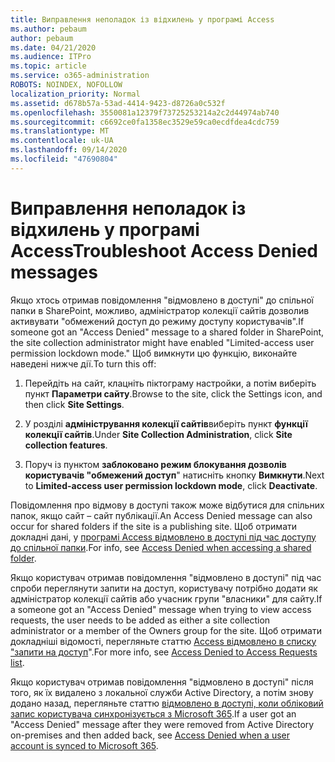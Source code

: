 ```yaml
---
title: Виправлення неполадок із відхилень у програмі Access
ms.author: pebaum
author: pebaum
ms.date: 04/21/2020
ms.audience: ITPro
ms.topic: article
ms.service: o365-administration
ROBOTS: NOINDEX, NOFOLLOW
localization_priority: Normal
ms.assetid: d678b57a-53ad-4414-9423-d8726a0c532f
ms.openlocfilehash: 3550081a12379f73725253214a2c2d44974ab740
ms.sourcegitcommit: c6692ce0fa1358ec3529e59ca0ecdfdea4cdc759
ms.translationtype: MT
ms.contentlocale: uk-UA
ms.lasthandoff: 09/14/2020
ms.locfileid: "47690804"
---
```

# <a name="troubleshoot-access-denied-messages"></a><span data-ttu-id="70ff6-102">Виправлення неполадок із відхилень у програмі Access</span><span class="sxs-lookup"><span data-stu-id="70ff6-102">Troubleshoot Access Denied messages</span></span>

<span data-ttu-id="70ff6-103">Якщо хтось отримав повідомлення "відмовлено в доступі" до спільної папки в SharePoint, можливо, адміністратор колекції сайтів дозволив активувати "обмежений доступ до режиму доступу користувачів".</span><span class="sxs-lookup"><span data-stu-id="70ff6-103">If someone got an "Access Denied" message to a shared folder in SharePoint, the site collection administrator might have enabled "Limited-access user permission lockdown mode."</span></span> <span data-ttu-id="70ff6-104">Щоб вимкнути цю функцію, виконайте наведені нижче дії.</span><span class="sxs-lookup"><span data-stu-id="70ff6-104">To turn this off:</span></span> 
  
1. <span data-ttu-id="70ff6-105">Перейдіть на сайт, клацніть піктограму настройки, а потім виберіть пункт **Параметри сайту**.</span><span class="sxs-lookup"><span data-stu-id="70ff6-105">Browse to the site, click the Settings icon, and then click **Site Settings**.</span></span>
    
2. <span data-ttu-id="70ff6-106">У розділі **адміністрування колекції сайтів**виберіть пункт **функції колекції сайтів**.</span><span class="sxs-lookup"><span data-stu-id="70ff6-106">Under **Site Collection Administration**, click **Site collection features**.</span></span>
    
3. <span data-ttu-id="70ff6-107">Поруч із пунктом **заблоковано режим блокування дозволів користувачів "обмежений доступ**" натисніть кнопку **Вимкнути**.</span><span class="sxs-lookup"><span data-stu-id="70ff6-107">Next to **Limited-access user permission lockdown mode**, click **Deactivate**.</span></span>
    
<span data-ttu-id="70ff6-108">Повідомлення про відмову в доступі також може відбутися для спільних папок, якщо сайт – сайт публікації.</span><span class="sxs-lookup"><span data-stu-id="70ff6-108">An Access Denied message can also occur for shared folders if the site is a publishing site.</span></span> <span data-ttu-id="70ff6-109">Щоб отримати докладні дані, у [програмі Access відмовлено в доступі під час доступу до спільної папки](https://go.microsoft.com/fwlink/?linkid=2004317).</span><span class="sxs-lookup"><span data-stu-id="70ff6-109">For info, see [Access Denied when accessing a shared folder](https://go.microsoft.com/fwlink/?linkid=2004317).</span></span>
  
<span data-ttu-id="70ff6-110">Якщо користувач отримав повідомлення "відмовлено в доступі" під час спроби переглянути запити на доступ, користувачу потрібно додати як адміністратор колекції сайтів або учасник групи "власники" для сайту.</span><span class="sxs-lookup"><span data-stu-id="70ff6-110">If a someone got an "Access Denied" message when trying to view access requests, the user needs to be added as either a site collection administrator or a member of the Owners group for the site.</span></span> <span data-ttu-id="70ff6-111">Щоб отримати докладніші відомості, перегляньте статтю [Access відмовлено в списку "запити на доступ](https://go.microsoft.com/fwlink/?linkid=2004220)".</span><span class="sxs-lookup"><span data-stu-id="70ff6-111">For more info, see [Access Denied to Access Requests list](https://go.microsoft.com/fwlink/?linkid=2004220).</span></span>
  
<span data-ttu-id="70ff6-112">Якщо користувач отримав повідомлення "відмовлено в доступі" після того, як їх видалено з локальної служби Active Directory, а потім знову додано назад, перегляньте статтю [відмовлено в доступі, коли обліковий запис користувача синхронізується з Microsoft 365](https://go.microsoft.com/fwlink/?linkid=2004318).</span><span class="sxs-lookup"><span data-stu-id="70ff6-112">If a user got an "Access Denied" message after they were removed from Active Directory on-premises and then added back, see [Access Denied when a user account is synced to Microsoft 365](https://go.microsoft.com/fwlink/?linkid=2004318).</span></span>
  

